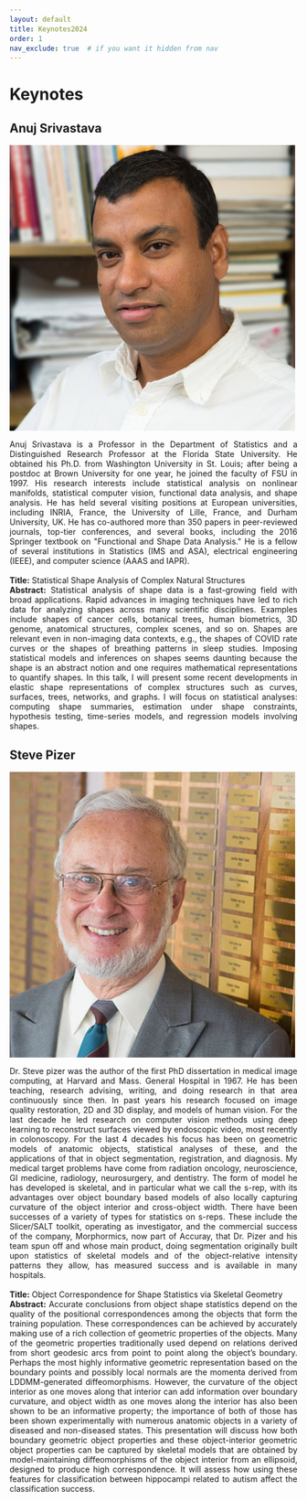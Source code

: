 ```yaml
---
layout: default
title: Keynotes2024
order: 1
nav_exclude: true  # if you want it hidden from nav
---
```


# Keynotes

## Anuj Srivastava
<img style="float: left; margin: 0 15px 15px 0;" src="../images/anuj_srivastava.jpg" alt="Anuj Srivastava">
<p align="justify">Anuj Srivastava is a Professor in the Department of Statistics and a Distinguished Research Professor at the Florida State University. He obtained his Ph.D. from Washington University in St. Louis; after being a postdoc at Brown University for one year, he joined the faculty of FSU in 1997. His research interests include statistical analysis on nonlinear manifolds, statistical computer vision, functional data analysis, and shape analysis. He has held several visiting positions at European universities, including INRIA, France,  the University of Lille, France, and Durham University, UK. He has co-authored more than 350 papers in peer-reviewed journals, top-tier conferences, and several books, including the 2016 Springer textbook on "Functional and Shape Data Analysis." He is a fellow of several institutions in Statistics (IMS and ASA), electrical engineering (IEEE), and computer science (AAAS and IAPR).<br><br>
<b>Title:</b> Statistical Shape Analysis of Complex Natural Structures<br>
<b>Abstract:</b> Statistical analysis of shape data is a fast-growing field with broad applications. Rapid advances in imaging techniques have led to rich data for analyzing shapes across many scientific disciplines. Examples include shapes of cancer cells, botanical trees, human biometrics, 3D genome, anatomical structures, complex scenes, and so on. Shapes are relevant even in non-imaging data contexts, e.g., the shapes of COVID rate curves or the shapes of breathing patterns in sleep studies.  Imposing statistical models and inferences on shapes seems daunting because the shape is an abstract notion and one requires mathematical representations to quantify shapes. In this talk, I will present some recent developments in elastic shape representations of complex structures such as curves, surfaces, trees, networks, and graphs.  I will focus on statistical analyses:  computing shape summaries, estimation under shape constraints, hypothesis testing, time-series models, and regression models involving shapes. <br></p>

## Steve Pizer 

<img style="float: left; margin: 0 15px 15px 0;" src="../images/steve_pizer.jpg" alt="Steve Pizer">
<p align="justify">Dr. Steve pizer was the author of the first PhD dissertation in medical image computing, at Harvard and Mass. General Hospital in 1967. He has been teaching, research advising, writing, and doing research in that area continuously since then. In past years his research focused on image quality restoration, 2D and 3D display, and models of human vision. For the last decade he led research on computer vision methods using deep learning to reconstruct surfaces viewed by endoscopic video, most recently in colonoscopy. For the last 4 decades his focus has been on geometric models of anatomic objects, statistical analyses of these, and the applications of that in object segmentation, registration, and diagnosis. My medical target problems have come from radiation oncology, neuroscience, GI medicine, radiology, neurosurgery, and dentistry. The form of model he has developed is skeletal, and in particular what we call the s-rep, with its advantages over object boundary based models of also locally capturing curvature of the object interior and cross-object width. There have been successes of a variety of types for statistics on s-reps. These include the Slicer/SALT toolkit, operating as investigator, and the commercial success of the company, Morphormics, now part of Accuray, that Dr. Pizer and his team spun off and whose main product, doing segmentation originally built upon statistics of skeletal models and of the object-relative intensity patterns they allow, has measured success and is available in many hospitals.<br><br>
<b>Title:</b> Object Correspondence for Shape Statistics via Skeletal Geometry<br>
<b>Abstract:</b> Accurate conclusions from object shape statistics depend on the quality of the positional correspondences among the objects that form the training population. These correspondences can be achieved by accurately making use of a rich collection of geometric properties of the objects. Many of the geometric properties traditionally used depend on relations derived from short geodesic arcs from point to point along the object’s boundary. Perhaps the most highly informative geometric representation based on the boundary points and possibly local normals are the momenta derived from LDDMM-generated diffeomorphisms. However, the curvature of the object interior as one moves along that interior can add information over boundary curvature, and object width as one moves along the interior has also been shown to be an informative property; the importance of both of those has been shown experimentally with numerous anatomic objects in a variety of diseased and non-diseased states. This presentation will discuss how both boundary geometric object properties and these object-interior geometric object properties can be captured by skeletal models that are obtained by model-maintaining diffeomorphisms of the object interior from an ellipsoid, designed to produce high correspondence. It will assess how using these features for classification between hippocampi related to autism affect the classification success. <br></p>

